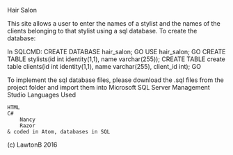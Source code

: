Hair Salon

This site allows a user to enter the names of a stylist and the names of the clients belonging to that stylist using a sql database. To create the database:

In SQLCMD:
CREATE DATABASE hair_salon;
GO
USE hair_salon;
GO
CREATE TABLE stylists(id int identity(1,1), name varchar(255));
CREATE TABLE create table clients(id int identity(1,1), name varchar(255), client_id int);
GO

To implement the sql database files, please download the .sql files from the project folder and import them into Microsoft SQL Server Management Studio
Languages Used

    HTML
    C#
        Nancy
        Razor
    & coded in Atom, databases in SQL

(c) LawtonB 2016
